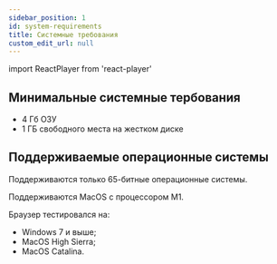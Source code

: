 ```yaml
---
sidebar_position: 1
id: system-requirements
title: Системные требования
custom_edit_url: null
---
```

import ReactPlayer from 'react-player'

## Минимальные системные тербования
- 4 Гб ОЗУ
- 1 ГБ свободного места на жестком диске

## Поддерживаемые операционные системы
Поддерживаются только 65-битные операционные системы.

Поддерживаются MacOS с процессором M1.

Браузер тестировался на:

- Windows 7 и выше;
- MacOS High Sierra;
- MacOS Catalina.